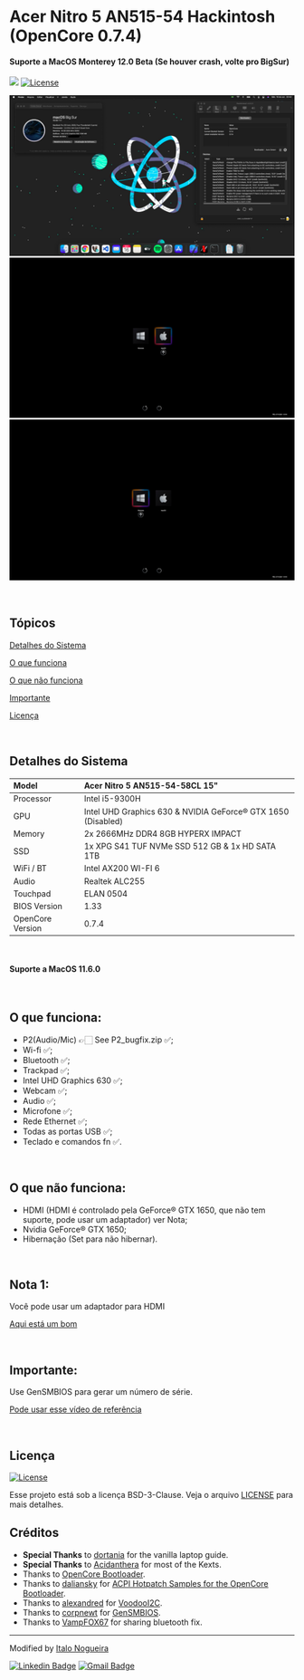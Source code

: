# Acer Nitro 5 AN515-54 Hackintosh (OpenCore 0.7.4)

#### Suporte a MacOS Monterey 12.0 Beta (Se houver crash, volte pro BigSur)

<p>
  <img src="https://img.shields.io/badge/made%20by-ITALO%20NOGUEIRA-5429CC?style=flat-square">  
  <a href="https://opensource.org/licenses/BSD-3-Clause">
    <img alt="License" src="https://img.shields.io/badge/License-BSD%203--Clause-blue.svg">
  </a>
  
</p>

![](Images/Home.png)
![](Images/Boot1.png)
![](Images/Boot2.png)

<br/>

## Tópicos 

[Detalhes do Sistema](#detalhes-do-sistema)

[O que funciona](#o-que-funciona)

[O que não funciona](#o-que-não-funciona)

[Importante](#importante)

[Licença](#licença)

<br>

## Detalhes do Sistema

| Model            | Acer Nitro 5 AN515-54-58CL 15"                               |
| :--------------- | :----------------------------------------------------------- |
| Processor        | Intel i5-9300H                                               |
| GPU              | Intel UHD Graphics 630 & NVIDIA GeForce® GTX 1650 (Disabled) |
| Memory           | 2x 2666MHz DDR4 8GB HYPERX IMPACT                            |
| SSD              | 1x XPG S41 TUF NVMe SSD 512 GB & 1x HD SATA 1TB              |
| WiFi / BT        | Intel AX200 WI-FI 6                                          |
| Audio            | Realtek ALC255                                               |
| Touchpad         | ELAN 0504                                                    |
| BIOS Version     | 1.33                                                         |
| OpenCore Version | 0.7.4                                                        |

<br/>

#### Suporte a MacOS 11.6.0

<br/>

## O que funciona:

- P2(Audio/Mic) 👉🏻 See P2_bugfix.zip ✅;
- Wi-fi ✅;
- Bluetooth ✅;
- Trackpad ✅;
- Intel UHD Graphics 630 ✅;
- Webcam ✅;
- Audio ✅;
- Microfone ✅;
- Rede Ethernet ✅;
- Todas as portas USB ✅;
- Teclado e comandos fn ✅.

<br/>

## O que não funciona:

- HDMI (HDMI é controlado pela GeForce® GTX 1650, que não tem suporte, pode usar um adaptador) ver Nota;
- Nvidia GeForce® GTX 1650;
- Hibernação (Set para não hibernar).

<br/>

## Nota 1:

Você pode usar um adaptador para HDMI

[Aqui está um bom](https://s.click.aliexpress.com/e/_A1hTAn)

<br/>

## Importante:

Use GenSMBIOS para gerar um número de série.

[Pode usar esse vídeo de referência](https://www.youtube.com/watch?v=M93oJ1UBrS4)

<br/>

## Licença
 <a href="https://opensource.org/licenses/BSD-3-Clause">
    <img alt="License" src="https://img.shields.io/badge/License-BSD%203--Clause-blue.svg">
  </a>

<br>

Esse projeto está sob a licença BSD-3-Clause. Veja o arquivo [LICENSE](/LICENSE) para mais detalhes.


## Créditos


- **Special Thanks** to [dortania](https://dortania.github.io/vanilla-laptop-guide) for the vanilla laptop guide.
- **Special Thanks** to [Acidanthera](https://github.com/acidanthera) for most of the Kexts.
- Thanks to [OpenCore Bootloader](https://https://github.com/acidanthera/OpenCorePkg).
- Thanks to [daliansky](https://github.com/daliansky) for [ACPI Hotpatch Samples for the OpenCore Bootloader](https://github.com/daliansky/OC-little).
- Thanks to [alexandred](https://github.com/alexandred) for [VoodooI2C](https://github.com/alexandred/VoodooI2C).
- Thanks to [corpnewt](https://github.com/corpnewt) for [GenSMBIOS](https://github.com/corpnewt/GenSMBIOS).
- Thanks to [VampFOX67](https://github.com/VampFOX67) for sharing bluetooth fix.


---

Modified by [Italo Nogueira](https://github.com/italo-nogueira)

[![Linkedin Badge](https://img.shields.io/badge/-Italo%20Nogueira-5429CC?style=flat-square&logo=Linkedin&logoColor=white&link=https://www.linkedin.com/in/italo-nogueira-perfil//)](https://www.linkedin.com/in/italo-nogueira-perfil//) 
[![Gmail Badge](https://img.shields.io/badge/-italogdm@gmail.com-5429CC?style=flat-square&logo=Gmail&logoColor=white&link=mailto:italogdm@gmail.com)](mailto:italogdm@gmail.com)
